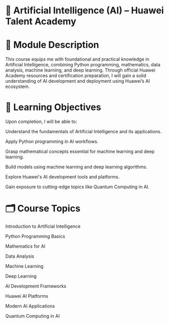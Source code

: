# 📘 Artificial Intelligence (AI) – Huawei Talent Academy

# 🧠 Module Description

This course equips me with foundational and practical knowledge in Artificial Intelligence, combining Python programming, mathematics, data analysis, machine learning, and deep learning. Through official Huawei Academy resources and certification preparation, I will gain a solid understanding of AI development and deployment using Huawei’s AI ecosystem.

# 🎯 Learning Objectives

Upon completion, I will be able to:

Understand the fundamentals of Artificial Intelligence and its applications.

Apply Python programming in AI workflows.

Grasp mathematical concepts essential for machine learning and deep learning.

Build models using machine learning and deep learning algorithms.

Explore Huawei's AI development tools and platforms.

Gain exposure to cutting-edge topics like Quantum Computing in AI.

# 🗂️ Course Topics

Introduction to Artificial Intelligence

Python Programming Basics

Mathematics for AI

Data Analysis

Machine Learning

Deep Learning

AI Development Frameworks

Huawei AI Platforms

Modern AI Applications

Quantum Computing in AI



